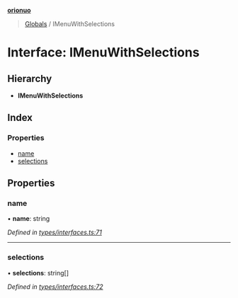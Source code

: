**[orionuo](../README.md)**

> [Globals](../globals.md) / IMenuWithSelections

# Interface: IMenuWithSelections

## Hierarchy

* **IMenuWithSelections**

## Index

### Properties

* [name](imenuwithselections.md#name)
* [selections](imenuwithselections.md#selections)

## Properties

### name

•  **name**: string

*Defined in [types/interfaces.ts:71](https://github.com/msviha/orionuo/blob/5f19aed/src/types/interfaces.ts#L71)*

___

### selections

•  **selections**: string[]

*Defined in [types/interfaces.ts:72](https://github.com/msviha/orionuo/blob/5f19aed/src/types/interfaces.ts#L72)*
